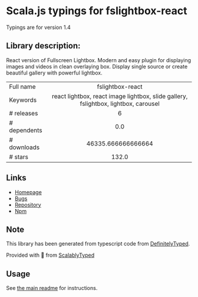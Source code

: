 
# Scala.js typings for fslightbox-react

Typings are for version 1.4

## Library description:
React version of Fullscreen Lightbox. Modern and easy plugin for displaying images and videos in clean overlaying box. Display single source or create beautiful gallery with powerful lightbox.

|                    |                 |
| ------------------ | :-------------: |
| Full name          | fslightbox-react |
| Keywords           | react lightbox, react image lightbox, slide gallery, fslightbox, lightbox, carousel |
| # releases         | 6 |
| # dependents       | 0.0 |
| # downloads        | 46335.666666666664 |
| # stars            | 132.0 |

## Links
- [Homepage](https://fslightbox.com/)
- [Bugs](https://github.com/banthagroup/fslightbox-react/issues)
- [Repository](https://github.com/banthagroup/fslightbox-react)
- [Npm](https://www.npmjs.com/package/fslightbox-react)
    


## Note
This library has been generated from typescript code from [DefinitelyTyped](https://definitelytyped.org).

Provided with :purple_heart: from [ScalablyTyped](https://github.com/oyvindberg/ScalablyTyped)

## Usage
See [the main readme](../../readme.md) for instructions.


